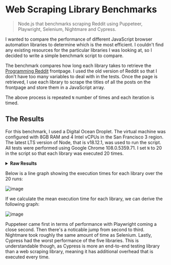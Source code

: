 # Web Scraping Library Benchmarks

> Node.js that benchmarks scraping Reddit using Puppeteer, Playwright, Selenium, Nightmare and Cypress.

I wanted to compare the performance of different JavaScript browser automation libraries to determine which is the most efficient. I couldn't find any existing resources for the particular libraries I was looking at, so I decided to write a simple benchmark script to compare. 

The benchmark compares how long each library takes to retrieve the [Programming Reddit](https://old.reddit.com/r/programming/) frontpage. I used the old version of Reddit so that I don't have too many variables to deal with in the tests. Once the page is retrieved, I use each library to scrape the titles of all the posts on the frontpage and store them in a JavaScript array.

The above process is repeated `N` number of times and each iteration is timed.

## The Results

For this benchmark, I used a Digital Ocean Droplet. The virtual machine was configured with 8GB RAM and 4 Intel vCPUs in the San Francisco 3 region. The latest LTS version of Node, that is v18.12.1, was used to run the script. All tests were performed using Google Chrome 108.0.5359.71. I set `N` to 20 in the script so that each library was executed 20 times.

<details>
<summary><b>Raw Results</b></summary>

```json
{
  "Puppeteer": {
    "mean": 1643.1469511669916,
    "min": 1537.5361500000581,
    "max": 2271.8459969996475,
    "range": 734.3098469995894,
    "times": [
      1928.3420899999328,
      2271.8459969996475,
      1642.9828340001404,
      1709.3644560002722,
      2018.690910000354,
      1576.8950769999065,
      1749.515677000396,
      1638.8156090001576,
      1935.6038359999657,
      1692.7202450004406,
      1692.6081720003858,
      1747.9159519998357,
      1863.597107999958,
      1786.312955999747,
      2078.3692459999584,
      1730.50540000014,
      1939.5651330002584,
      1624.645843999926,
      1742.033071000129,
      1537.5361500000581
    ]
  },
  "Playwright": {
    "mean": 1856.2908305211959,
    "min": 1699.8476590001956,
    "max": 3072.305281000212,
    "range": 1372.4576220000163,
    "times": [
      3072.305281000212,
      2386.7047190000303,
      2417.8961869999766,
      1803.3579739998095,
      1812.9076169999316,
      1787.4591919998638,
      1753.2518259999342,
      1770.573585999664,
      1700.7235980001278,
      1828.3124810000882,
      1872.2950889999047,
      1858.8318900000304,
      2023.93325500004,
      1917.9055750002153,
      2158.088520999998,
      2010.9584160000086,
      1863.174780999776,
      1699.8476590001956,
      2164.1673260000534,
      1719.3235329999588
    ]
  },
  "Selenium": {
    "mean": 3034.3709003950426,
    "min": 1991.7241730000824,
    "max": 3513.212168000173,
    "range": 1521.4879950000905,
    "times": [
      2597.3183989999816,
      2269.637477000244,
      2491.1111210002564,
      2975.3189010000788,
      2684.9782340000384,
      2106.2630819999613,
      3047.0517710000277,
      2206.284098999575,
      2332.964389000088,
      2242.824516000226,
      2023.7416459997185,
      1991.7241730000824,
      2010.4374850001186,
      2406.13556699967,
      2611.160707999952,
      3513.212168000173,
      3225.3291710000485,
      2834.6442080000415,
      2780.9108040002175,
      3195.7159979999997
    ]
  },
  "Nightmare": {
    "mean": 2970.9844776571244,
    "min": 2306.345174000133,
    "max": 3440.314868000336,
    "range": 1133.9696940002032,
    "times": [
      2825.031655000057,
      2311.00467699999,
      2317.5563210002147,
      2956.431164999958,
      3440.314868000336,
      3053.8536449996755,
      3304.1957649998367,
      2906.787066000048,
      2972.513772999868,
      2680.52647599997,
      2371.705127000343,
      2615.5839669997804,
      2306.345174000133,
      2353.730772000272,
      2947.632855999749,
      2727.5696330000646,
      2733.2696190001443,
      3187.5502289999276,
      2893.2117159999907,
      3019.029581000097
    ]
  },
  "Cypress": {
    "mean": 13304.47232425455,
    "min": 12458.96676900005,
    "max": 18509.784184999764,
    "range": 6050.817415999714,
    "times": [
      13579.576239000075,
      12458.96676900005,
      12672.777289999649,
      13153.564375000075,
      12892.368786999956,
      13559.813064999878,
      13869.824397000019,
      13840.663665999658,
      13788.659838999622,
      13903.668721999973,
      14849.136721000075,
      14473.280269999988,
      15325.555235999636,
      15284.516143999994,
      18509.784184999764,
      12770.869092999958,
      13440.44753899984,
      12886.543018999975,
      12951.708025999833,
      13383.698429000098
    ]
  }
}
```

</details>

Below is a line graph showing the execution times for each library over the 20 runs:

![image](https://user-images.githubusercontent.com/5931577/209337903-9564fd90-4010-4c72-be9c-316a846cadb6.png)

If we calculate the mean execution time for each library, we can derive the following graph:

![image](https://user-images.githubusercontent.com/5931577/209337945-741fec0e-db07-4f88-acac-522d4b5b438f.png)

Puppeteer came first in terms of performance with Playwright coming a close second. Then there's a noticable jump from second to third. Nightmare took roughly the same amount of time as Selenium. Lastly, Cypress had the worst performance of the five libraries. This is understandable though, as Cypress is more an end-to-end testing library than a web scraping library, meaning it has additional overhead that is executed every time.

